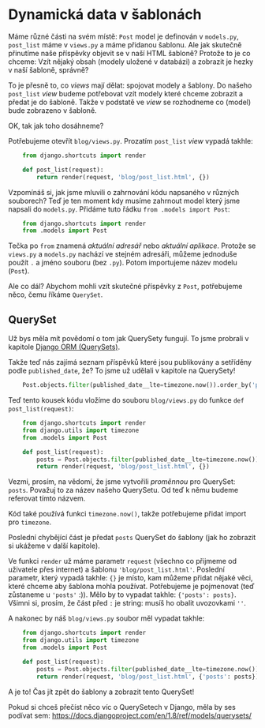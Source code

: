# Dynamická data v šablonách

Máme různé části na svém místě: `Post` model je definován v `models.py`, `post_list` máme v `views.py` a máme přidanou šablonu. Ale jak skutečně přinutíme naše příspěvky objevit se v naší HTML šabloně? Protože to je co chceme: Vzít nějaký obsah (modely uložené v databázi) a zobrazit je hezky v naší šabloně, správně?

To je přesně to, co *views* mají dělat: spojovat modely a šablony. Do našeho `post_list` *view* budeme potřebovat vzít modely které chceme zobrazit a předat je do šabloně. Takže v podstatě ve *view* se rozhodneme co (model) bude zobrazeno v šabloně.

OK, tak jak toho dosáhneme?

Potřebujeme otevřít `blog/views.py`. Prozatím `post_list` *view* vypadá takhle:

```python
    from django.shortcuts import render

    def post_list(request):
        return render(request, 'blog/post_list.html', {})
```  

Vzpomínáš si, jak jsme mluvili o zahrnování kódu napsaného v různých souborech? Teď je ten moment kdy musíme zahrnout model který jsme napsali do `models.py`. Přidáme tuto řádku `from .models import Post`:

```python
    from django.shortcuts import render
    from .models import Post
```  

Tečka po `from` znamená *aktuální adresář* nebo *aktuální aplikace*. Protože se `views.py` a `models.py` nachází ve stejném adresáři, můžeme jednoduše použít `.` a jméno souboru (bez `.py`). Potom importujeme název modelu (`Post`).

Ale co dál? Abychom mohli vzít skutečné příspěvky z `Post`, potřebujeme něco, čemu říkáme `QuerySet`.

## QuerySet

Už bys měla mít povědomí o tom jak QuerySety fungují. To jsme probrali v kapitole [Django ORM (QuerySets)][1].

 [1]: ../django_orm/README.md

Takže teď nás zajímá seznam příspěvků které jsou publikovány a setříděny podle `published_date`, že? To jsme už udělali v kapitole na QuerySety!

```python
    Post.objects.filter(published_date__lte=timezone.now()).order_by('published_date')
```    

Teď tento kousek kódu vložíme do souboru `blog/views.py` do funkce `def post_list(request)`:

```python
    from django.shortcuts import render
    from django.utils import timezone
    from .models import Post

    def post_list(request):
        posts = Post.objects.filter(published_date__lte=timezone.now()).order_by('published_date')
        return render(request, 'blog/post_list.html', {})
```  

Vezmi, prosím, na vědomí, že jsme vytvořili *proměnnou* pro QuerySet: `posts`. Považuj to za název našeho QuerySetu. Od teď k němu budeme referovat tímto názvem.

Kód také používá funkci `timezone.now()`, takže potřebujeme přidat import pro `timezone`.

Poslední chybějící část je předat `posts` QuerySet do šablony (jak ho zobrazit si ukážeme v další kapitole).

Ve funkci `render` už máme parametr `request` (všechno co přijmeme od uživatele přes internet) a šablonu `'blog/post_list.html'`. Poslední parametr, který vypadá takhle: `{}` je místo, kam můžeme přidat nějaké věci, které chceme aby šablona mohla používat. Potřebujeme je pojmenovat (teď zůstaneme u `'posts'` :)). Mělo by to vypadat takhle: `{'posts': posts}`. Všimni si, prosím, že část před `:` je string: musíš ho obalit uvozovkami `''`.

A nakonec by náš `blog/views.py` soubor měl vypadat takhle:

```python
    from django.shortcuts import render
    from django.utils import timezone
    from .models import Post

    def post_list(request):
        posts = Post.objects.filter(published_date__lte=timezone.now()).order_by('published_date')
        return render(request, 'blog/post_list.html', {'posts': posts})
```  

A je to! Čas jít zpět do šablony a zobrazit tento QuerySet!

Pokud si chceš přečíst něco víc o QuerySetech v Django, měla by ses podívat sem: https://docs.djangoproject.com/en/1.8/ref/models/querysets/
